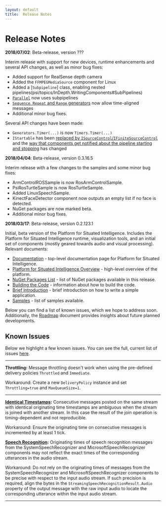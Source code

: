 ```yaml
---
layout: default
title:  Release Notes
---
```


# Release Notes

**2018/07/02**: Beta-release, version ???

Interim release with support for new devices, runtime enhancements and several API changes, as well as minor bug fixes:

* Added support for RealSense depth camera
* Added the `FFMPEGMediaSource` component for Linux
* Added a [`Subpipeline`] class, enabling nested pipelines(psi/topics/InDepth.WritingComponents#SubPipelines)
* [`Parallel`](/psi/topics/InDepth.BasicStreamOperators#Parallel)
 now uses subpipelines
* [`Sequence`, `Repeat` and `Range` generators](/psi/topics/InDepth.BasicStreamOperators#Producing) now allow time-aligned messages
* Additional minor bug fixes.

Several API changes have been made:

* `Generators.Timer(...)` is now `Timers.Timer(...)`
* `IStartable` has been [replaced by `ISourceControl`/`IFiniteSourceControl`](/psi/topics/InDepth.WritingComponents#SourceComponents) and the [way that components get notified about the pipeline starting and stopping](/psi/topics/InDepth.WritingComponents#PipelineStartStop) has changed

**2018/04/04**: Beta-release, version 0.3.16.5

Interim release with a few changes to the samples and some minor bug fixes:

* ArmControlROSSample is now RosArmControlSample.
* PsiRosTurtleSample is now RosTurtleSample.
* Added LinuxSpeechSample.
* KinectFaceDetector component now outputs an empty list if no face is detected.
* NuGet packages are now marked beta.
* Additional minor bug fixes.

**2018/03/17**: Beta-release, version 0.2.123.1

Initial, beta version of the Platform for Situated Intelligence. Includes the Platform for Situated Intelligence runtime, visualization tools, and an initial set of components (mostly geared towards audio and visual processing). Relevant documents:

* [Documentation](/psi/) - top-level documentation page for Platform for Situated Intelligence.
* [Platform for Situated Intelligence Overview](/psi/PlatformOverview) - high-level overview of the platform.
* [NuGet Packages List](/psi/NuGetPackagesList) - list of NuGet packages available in this release.
* [Building the Code](/psi/BuildingPsi) - information about how to build the code.
* [Brief Introduction](/psi/tutorials) - brief introduction on how to write a simple application.
* [Samples](/psi/samples) - list of samples available. 

Below you can find a list of known issues, which we hope to address soon. Additionally, the [Roadmap](/psi/Roadmap) document provides insights about future planned developments.

<a name="KnownIssues" />

## Known Issues

Below we highlight a few known issues. You can see the full, current list of issues [here](https://github.com/Microsoft/psi/issues).

- - -

**Throttling:** Message throttling doesn't work when using the pre-defined delivery policies `Throttled` and `Immediate`.

Workaround: Create a new `DeliveryPolicy` instance and set `Throttling=true` and `MaxQueueSize=1`.

- - -

**[Identical Timestamps](https://github.com/Microsoft/psi/issues/1):**
Consecutive messages posted on the same stream with identical originating time timestamps are ambiguous when the stream is joined with another stream. In this case the result of the join operation is timing-dependent and not reproducible.

Workaround:
Ensure the originating time on consecutive messages is incremented by at least 1 tick.

**[Speech Recognition](https://github.com/Microsoft/psi/issues/12):**
Originating times of speech recognition messages from the SystemSpeechRecognizer and MicrosoftSpeechRecognizer components may not reflect the exact times of the corresponding utterances in the audio stream.

Workaround:
Do not rely on the originating times of messages from the SystemSpeechRecognizer and MicrosoftSpeechRecognizer components to be precise with respect to the input audio stream. If such precision is required, align the bytes in the `StreamingSpeechRecognitionResult.Audio` property of the output message with the raw input audio to locate the corresponding utterance within the input audio stream.

- - -